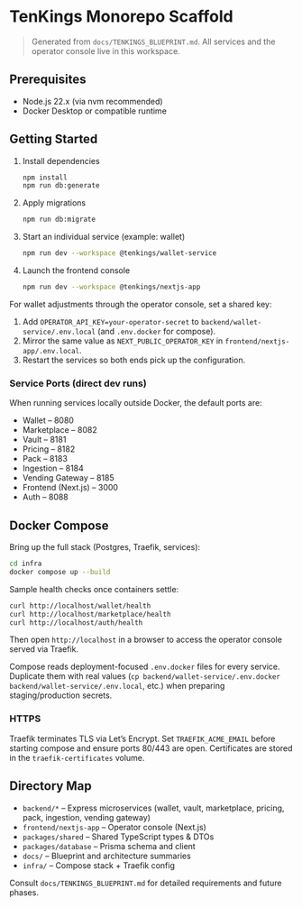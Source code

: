 # TenKings Monorepo Scaffold

> Generated from `docs/TENKINGS_BLUEPRINT.md`. All services and the operator console live in this workspace.

## Prerequisites
- Node.js 22.x (via nvm recommended)
- Docker Desktop or compatible runtime

## Getting Started
1. Install dependencies
   ```bash
   npm install
   npm run db:generate
   ```
2. Apply migrations
   ```bash
   npm run db:migrate
   ```
3. Start an individual service (example: wallet)
   ```bash
   npm run dev --workspace @tenkings/wallet-service
   ```
4. Launch the frontend console
   ```bash
   npm run dev --workspace @tenkings/nextjs-app
   ```

For wallet adjustments through the operator console, set a shared key:
1. Add `OPERATOR_API_KEY=your-operator-secret` to `backend/wallet-service/.env.local` (and `.env.docker` for compose).
2. Mirror the same value as `NEXT_PUBLIC_OPERATOR_KEY` in `frontend/nextjs-app/.env.local`.
3. Restart the services so both ends pick up the configuration.

### Service Ports (direct dev runs)

When running services locally outside Docker, the default ports are:
- Wallet – 8080
- Marketplace – 8082
- Vault – 8181
- Pricing – 8182
- Pack – 8183
- Ingestion – 8184
- Vending Gateway – 8185
- Frontend (Next.js) – 3000
- Auth – 8088

## Docker Compose
Bring up the full stack (Postgres, Traefik, services):
```bash
cd infra
docker compose up --build
```
Sample health checks once containers settle:
```bash
curl http://localhost/wallet/health
curl http://localhost/marketplace/health
curl http://localhost/auth/health
```
Then open `http://localhost` in a browser to access the operator console served via Traefik.

Compose reads deployment-focused `.env.docker` files for every service. Duplicate them with real values (`cp backend/wallet-service/.env.docker backend/wallet-service/.env.local`, etc.) when preparing staging/production secrets.

### HTTPS

Traefik terminates TLS via Let’s Encrypt. Set `TRAEFIK_ACME_EMAIL` before starting compose and ensure ports 80/443 are open. Certificates are stored in the `traefik-certificates` volume.

## Directory Map
- `backend/*` – Express microservices (wallet, vault, marketplace, pricing, pack, ingestion, vending gateway)
- `frontend/nextjs-app` – Operator console (Next.js)
- `packages/shared` – Shared TypeScript types & DTOs
- `packages/database` – Prisma schema and client
- `docs/` – Blueprint and architecture summaries
- `infra/` – Compose stack + Traefik config

Consult `docs/TENKINGS_BLUEPRINT.md` for detailed requirements and future phases.

